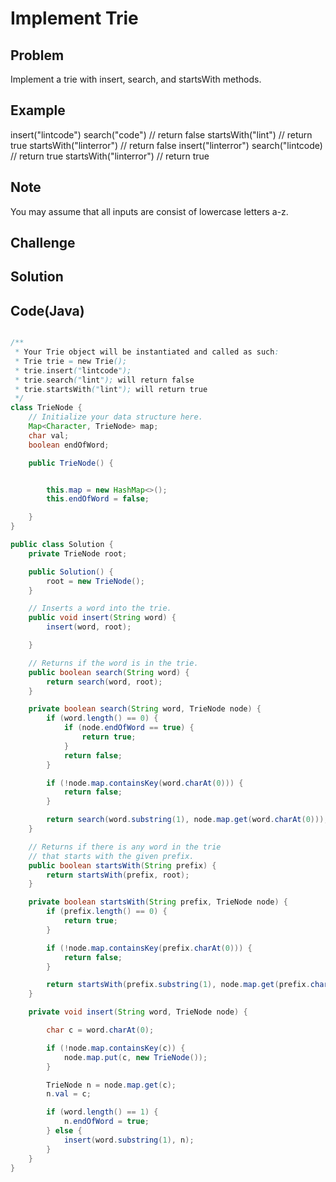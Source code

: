 Implement Trie
===


Problem
-------

Implement a trie with insert, search, and startsWith methods.

Example
-------

insert("lintcode")
search("code") // return false
startsWith("lint") // return true
startsWith("linterror") // return false
insert("linterror")
search("lintcode) // return true
startsWith("linterror") // return true


Note
---------

You may assume that all inputs are consist of lowercase letters a-z.

Challenge
---------

Solution
--------



Code(Java)
----------

```java

/**
 * Your Trie object will be instantiated and called as such:
 * Trie trie = new Trie();
 * trie.insert("lintcode");
 * trie.search("lint"); will return false
 * trie.startsWith("lint"); will return true
 */
class TrieNode {
    // Initialize your data structure here.
    Map<Character, TrieNode> map;
    char val;
    boolean endOfWord;

    public TrieNode() {


        this.map = new HashMap<>();
        this.endOfWord = false;

    }
}

public class Solution {
    private TrieNode root;

    public Solution() {
        root = new TrieNode();
    }

    // Inserts a word into the trie.
    public void insert(String word) {
        insert(word, root);

    }

    // Returns if the word is in the trie.
    public boolean search(String word) {
        return search(word, root);
    }

    private boolean search(String word, TrieNode node) {
        if (word.length() == 0) {
            if (node.endOfWord == true) {
                return true;
            }
            return false;
        }

        if (!node.map.containsKey(word.charAt(0))) {
            return false;
        }

        return search(word.substring(1), node.map.get(word.charAt(0)));
    }

    // Returns if there is any word in the trie
    // that starts with the given prefix.
    public boolean startsWith(String prefix) {
        return startsWith(prefix, root);
    }

    private boolean startsWith(String prefix, TrieNode node) {
        if (prefix.length() == 0) {
            return true;
        }

        if (!node.map.containsKey(prefix.charAt(0))) {
            return false;
        }

        return startsWith(prefix.substring(1), node.map.get(prefix.charAt(0)));
    }

    private void insert(String word, TrieNode node) {

        char c = word.charAt(0);

        if (!node.map.containsKey(c)) {
            node.map.put(c, new TrieNode());
        }

        TrieNode n = node.map.get(c);
        n.val = c;

        if (word.length() == 1) {
            n.endOfWord = true;
        } else {
            insert(word.substring(1), n);
        }
    }
}
```